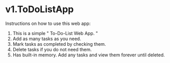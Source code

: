 # v1.ToDoListApp

Instructions on how to use this web app:

1. This is a simple " To-Do-List Web App. "
2. Add as many tasks as you need.
3. Mark tasks as completed by checking them.
4. Delete tasks if you do not need them.
5. Has built-in memory. Add any tasks and view them forever until deleted.
